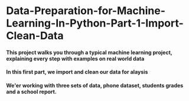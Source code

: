 # Data-Preparation-for-Machine-Learning-In-Python-Part-1-Import-Clean-Data
#### This project walks you through a typical machine learning project, explaining every step with examples on real world data
#### In this first part, we import and clean our data for alaysis
#### We'er working with three sets of data, phone dataset, students grades and a school report. 
